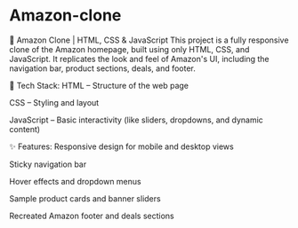 # Amazon-clone
🛒 Amazon Clone | HTML, CSS & JavaScript
This project is a fully responsive clone of the Amazon homepage, built using only HTML, CSS, and JavaScript. It replicates the look and feel of Amazon's UI, including the navigation bar, product sections, deals, and footer.

🔧 Tech Stack:
HTML – Structure of the web page

CSS – Styling and layout

JavaScript – Basic interactivity (like sliders, dropdowns, and dynamic content)

✨ Features:
Responsive design for mobile and desktop views

Sticky navigation bar

Hover effects and dropdown menus

Sample product cards and banner sliders

Recreated Amazon footer and deals sections